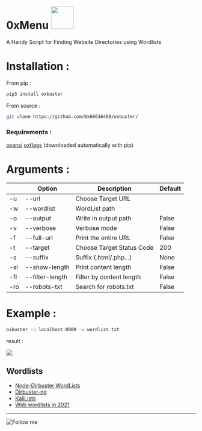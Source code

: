 # 0xMenu  <img width="60px" src="https://media.giphy.com/media/WUlplcMpOCEmTGBtBW/giphy.gif">

A Handy Script for Finding Website Directories using Wordlists

# Installation :

From pip :

```bash
pip3 install oxbuster
```

From source :

```bash
git clone https://github.com/0x68616469/oxbuster/
```

### Requirements :

[oxansi](https://github.com/0x68616469/oxansi/)
[oxflags](https://github.com/0x68616469/oxflags/)
(downloaded automatically with pip)

# Arguments :

|     | Option          | Description               | Default |
| --- | --------------- | ------------------------- | ------- |
| -u  | --url           | Choose Target URL         |         |
| -w  | --wordlist      | WordList path             |         |
| -o  | --output        | Write in output path      | False   |
| -v  | --verbose       | Verbose mode              | False   |
| -f  | --full-url      | Print the entire URL      | False   |
| -t  | --target        | Choose Target Status Code | 200     |
| -s  | --suffix        | Suffix (.html/.php...)    | None    |
| -sl | --show-length   | Print content length      | False   |
| -fl | --filter-length | Filter by content length  | False   |
| -ro | --robots-txt    | Search for robots.txt     | False   |

# Example :

```bash
oxbuster -u localhost:8080 -w wordlist.txt
```

result :

<img src="https://media.giphy.com/media/sFeiGMQeyPRXTSxCWd/giphy.gif" />

## Wordlists

- [Node-Dirbuster WordLists](https://github.com/daviddias/node-dirbuster/tree/master/lists)
- [Dirbuster-ng](https://github.com/digination/dirbuster-ng/tree/master/wordlists)
- [KaliLists](https://github.com/3ndG4me/KaliLists/blob/master/wfuzz/webservices/ws-dirs.txt)
- [Web wordlists in 2021](https://blog.sec-it.fr/en/2021/03/02/web-wordlists/)

<hr>

![Follow me](https://img.shields.io/badge/-Follow%20Me-222222?logo=twitter&logoColor=black&color=272838&labelColor=C09891&style=for-the-badge&logoWidth=30&link=https://twitter.com/0x68616469)